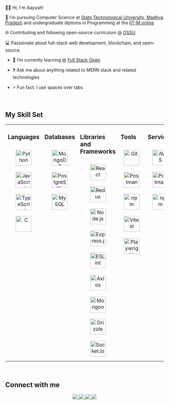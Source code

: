 ### <div align="center">
👋🏼 Hi, I'm Aayush!

📖 I’m pursuing Computer Science at [State Technological University, Madhya Pradesh](https://www.rgpv.ac.in/) and undergraduate diploma in Programming at the [IIT-M online](https://study.iitm.ac.in/diploma/) 

🌐 Contributing and following open-source curriculum @ [OSSU](https://cs.ossu.dev/)

💻 Passionate about full-stack web development, blockchain, and open-source.</div>  

- 🔭 I’m currently learning @ [Full Stack Open](https://fullstackopen.com/en/)  
  

- ❓ Ask me about anything related to MERN stack and related technologies  
  

- ⚡ Fun fact: I use spaces over tabs  
  

<br/>  


## My Skill Set  
<table><tr><td valign="top" width="33%">



### Languages  
<div align="center">  
<a href="https://www.python.org/" target="_blank"><img style="margin: 10px" src="https://profilinator.rishav.dev/skills-assets/python-original.svg" alt="Python" height="50" /></a>  
<a href="https://developer.mozilla.org/en-US/docs/Web/JavaScript" target="_blank"><img style="margin: 10px" src="https://profilinator.rishav.dev/skills-assets/javascript-original.svg" alt="JavaScript" height="50" /></a>  
<a href="https://www.typescriptlang.org/" target="_blank"><img style="margin: 10px" src="https://profilinator.rishav.dev/skills-assets/typescript-original.svg" alt="TypeScript" height="50" /></a>  
<a href="https://www.c-language.org/" target="_blank"><img style="margin: 10px" src="https://profilinator.rishav.dev/skills-assets/c-original.svg" alt="C" height="50" /></a>  
</div>

</td><td valign="top" width="33%">



### Databases  
<div align="center">  
<a href="https://www.mongodb.com/" target="_blank"><img style="margin: 10px" src="https://profilinator.rishav.dev/skills-assets/mongodb-original-wordmark.svg" alt="MongoDB" height="50" /></a>  
<a href="https://www.postgresql.org/" target="_blank"><img style="margin: 10px" src="https://profilinator.rishav.dev/skills-assets/postgresql-original-wordmark.svg" alt="PostgreSQL" height="50" /></a>  
<a href="https://www.mysql.com/" target="_blank"><img style="margin: 10px" src="https://profilinator.rishav.dev/skills-assets/mysql-original-wordmark.svg" alt="MySQL" height="50" /></a>  
</div>

</td><td valign="top" width="33%">



### Libraries and Frameworks
<div align="center">  
<a href="https://reactjs.org/" target="_blank"><img style="margin: 10px" src="https://cdn.jsdelivr.net/gh/devicons/devicon@latest/icons/react/react-original.svg" alt="React" height="50" /></a>  
<a href="https://redux.js.org/" target="_blank"><img style="margin: 10px" src="https://cdn.jsdelivr.net/gh/devicons/devicon@latest/icons/redux/redux-original.svg" alt="Redux" height="50" /></a>  
<a href="https://nodejs.org/" target="_blank"><img style="margin: 10px" src="https://cdn.jsdelivr.net/gh/devicons/devicon@latest/icons/nodejs/nodejs-plain-wordmark.svg" alt="Node.js" height="50" /></a>  
<a href="https://expressjs.com/" target="_blank"><img style="margin: 10px" src="https://pbs.twimg.com/profile_images/1212161876450086912/ruL7qZEl_400x400.jpg" alt="Express.js" height="50" /></a>  
<a href="https://eslint.org/" target="_blank"><img style="margin: 10px" src="https://cdn.jsdelivr.net/gh/devicons/devicon@latest/icons/eslint/eslint-plain-wordmark.svg" alt="ESLint" height="50" /></a> 
<a href="https://axios-http.com/" target="_blank"><img style="margin: 10px" src="https://cdn.jsdelivr.net/gh/devicons/devicon@latest/icons/axios/axios-plain-wordmark.svg" alt="Axios" height="50" /></a> 
<a href="https://mongoosejs.com/" target="_blank"><img style="margin: 10px" src="https://cdn.jsdelivr.net/gh/devicons/devicon@latest/icons/mongoose/mongoose-original.svg" alt="Mongoose" height="50" /></a> 
<a href="https://orm.drizzle.team/" target="_blank"><img style="margin: 10px" src="https://avatars.githubusercontent.com/u/108468352?s=200&v=4" alt="Drizzle" height="50" /></a>
<a href="https://socket.io/" target="_blank"><img style="margin: 10px" src="https://socket.io/images/logo-dark.svg" alt="Socket.io" height="50" /></a> 
</div>

</td><td valign="top" width="33%">

### Tools
<div align="center">  
<a href="https://git-scm.com/" target="_blank"><img style="margin: 10px" src="https://cdn.jsdelivr.net/gh/devicons/devicon@latest/icons/git/git-original.svg" alt="Git" height="50" /></a>  
<a href="https://www.postman.com/" target="_blank"><img style="margin: 10px" src="https://cdn.jsdelivr.net/gh/devicons/devicon@latest/icons/postman/postman-original.svg" alt="Postman" height="50" /></a> 
<a href="https://www.npmjs.com/" target="_blank"><img style="margin: 10px" src="https://cdn.jsdelivr.net/gh/devicons/devicon@latest/icons/npm/npm-original-wordmark.svg" alt="npm" height="50" /></a> 
<a href="https://vitest.dev/" target="_blank"><img style="margin: 10px" src="https://cdn.jsdelivr.net/gh/devicons/devicon@latest/icons/vitest/vitest-original.svg" alt="Vitest" height="50" /></a> 
<a href="https://playwright.dev/" target="_blank"><img style="margin: 10px" src="https://cdn.jsdelivr.net/gh/devicons/devicon@latest/icons/playwright/playwright-original.svg" alt="Playwright" height="50" /></a> 
</div>


</td><td valign="top" width="33%">

### Services
<div align="center">  
<a href="https://aws.amazon.com/free/?sc_channel=ps" target="_blank"><img style="margin: 10px" src="https://pbs.twimg.com/profile_images/1887523429068242944/MdPCt0aQ_400x400.png" alt="AWS" height="50" /></a>  
<a href="https://fly.io/" target="_blank"><img style="margin: 10px" src="https://pbs.twimg.com/profile_images/1367537387287543809/TS2qpckj_400x400.jpg" alt="Postman" height="50" /></a> 
<a href="https://render.com/" target="_blank"><img style="margin: 10px" src="https://pbs.twimg.com/profile_images/1735429515541938176/zOO1N7Su_400x400.jpg" alt="npm" height="50" /></a> 
</div>


</td>


</tr></table>  

<br/>  


## Connect with me  
<div align="center">
<a href="https://github.com/aayushsinha0706" target="_blank">
<img src=https://img.shields.io/badge/GitHub-%23121011.svg?logo=github&logoColor=white />
</a>
<a href="https://linkedin.com/in/aayush-sinha-07bb631a4" target="_blank">
<img src=https://custom-icon-badges.demolab.com/badge/LinkedIn-0A66C2?logo=linkedin-white&logoColor=fff />
</a>
<a href="https://x.com/aayushsinha0706" target="_blank">
<img src=https://img.shields.io/badge/X-%23000000.svg?logo=X&logoColor=white />
</a>
<a href="https://instagram.com/aayushsinha0706" target="_blank">
<img src=https://img.shields.io/badge/Instagram-%23E4405F.svg?logo=Instagram&logoColor=white />
</a>  
</div>  
